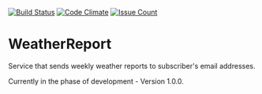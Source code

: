 [![Build Status](https://travis-ci.org/milos85vasic/WeatherReport.svg?branch=master)](https://travis-ci.org/milos85vasic/WeatherReport)
[![Code Climate](https://codeclimate.com/github/milos85vasic/WeatherReport/badges/gpa.svg)](https://codeclimate.com/github/milos85vasic/WeatherReport)
[![Issue Count](https://codeclimate.com/github/milos85vasic/WeatherReport/badges/issue_count.svg)](https://codeclimate.com/github/milos85vasic/WeatherReport)
# WeatherReport
Service that sends weekly weather reports to subscriber's email addresses.
    
Currently in the phase of development - Version 1.0.0.